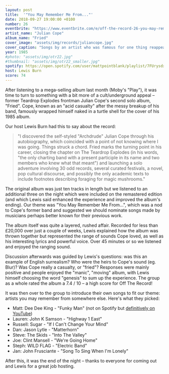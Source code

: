```yaml
---
layout: post
title:  '"You May Remember Me From..."'
date: 2018-09-27 19:00:00 +0100
number: 26
eventbrite: "https://www.eventbrite.com/e/off-the-record-26-you-may-remember-me-from-tickets-50218590155"
artist_name: "Julian Cope"
album_name: "Fried"
cover_image: "assets/img/records/juliancope.jpg"
cover_caption: "Songs by an artist who was famous for one thing reappearing doing something else"
year: 1985
#photo: "assets/img/otr22.jpg"
#thumbnail: "assets/img/otr22_smaller.jpg"
spotify: https://open.spotify.com/user/mattpointblank/playlist/7FUrysdxVom4mmpUNtEXEH?si=IiW64rskSqCe8pJ0KbdlZw
host: Lewis Burn
score: 74
---
```


After listening to a mega-selling album last month (Moby's "Play"), it was time to turn to something with a bit more of a cult/underground appeal – former Teardrop Explodes frontman Julian Cope's second solo album, "Fried". Cope, known as an "acid casualty" after the messy breakup of his band, famously wrapped himself naked in a turtle shell for the cover of his 1985 album.

Our host Lewis Burn had this to say about the record:

>"I discovered the self-styled "Archdrude" Julian Cope through his autobiography, which coincided with a point of not knowing where I was going. Things struck a chord. Fried marks the turning point in his career, closing the chapter on The Teardrop Explodes (in his words, "the only charting band with a present participle in its name and two members who knew what that meant") and launching a solo adventure involving 30 odd records, several curated festivals, a novel, pop cultural discourse, and possibly the only academic texts to include footnotes describing foraging for magic mushrooms."
  
The original album was just ten tracks in length but we listened to an additional three on the night which were included on the remastered edition (and which Lewis said enhanced the experience and improved the album's ending). Our theme was "You May Remember Me From...", which was a nod to Cope's former band and suggested we should nominate songs made by musicians perhaps better known for their previous work. 

The album itself was quite a layered, rushed affair. Recorded for less than £20,000 over just a couple of weeks, Lewis explained how the album was thrown together but represented the range of sounds Cope loved, as well as his interesting lyrics and powerful voice. Over 45 minutes or so we listened and enjoyed the ranging sound.

Discussion afterwards was guided by Lewis's questions: was this an example of English surrealism? Who were the heirs to Cope's sound (eg. Blur)? Was Cope really a casualty, or "fried"? Responses were mainly positive and people enjoyed the "manic", "moving" album, with Lewis himself choosing the word "genesis" to sum up the experience. The group as a whole rated the album a 7.4 / 10 – a high score for Off The Record!   

It was then over to the group to introduce their own songs to fit our theme: artists you may remember from somewhere else. Here's what they picked:

- Matt: Dee Dee King - "Funky Man" (not on Spotify but [definitively on YouTube](https://www.youtube.com/watch?v=rAl-xzN8e-M))
- Lauren: John K Samson - "Highway 1 East"
- Russell: Sugar - "If I Can't Change Your Mind"
- Dan: Jason Lytle - "Matterhorn"
- Steve: The Skids - "Into The Valley"
- Joe: Clint Mansell - "We're Going Home"
- Steph: WILD FLAG - "Electric Band"
- Jan: John Frusciante - "Song To Sing When I'm Lonely"

After this, it was the end of the night – thanks to everyone for coming out and Lewis for a great job hosting.